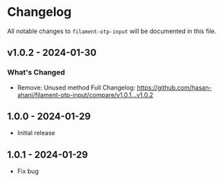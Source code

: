 # Changelog

All notable changes to `filament-otp-input` will be documented in this file.

## v1.0.2 - 2024-01-30

### What's Changed

- Remove: Unused method
  Full Changelog: https://github.com/hasan-ahani/filament-otp-input/compare/v1.0.1...v1.0.2

## 1.0.0 - 2024-01-29

- Initial release

## 1.0.1 - 2024-01-29

- Fix bug
